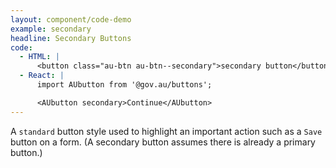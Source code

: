 ```yaml
---
layout: component/code-demo
example: secondary
headline: Secondary Buttons
code:
  - HTML: |
      <button class="au-btn au-btn--secondary">secondary button</button>
  - React: |
      import AUbutton from '@gov.au/buttons';

      <AUbutton secondary>Continue</AUbutton>
---
```


A `standard` button style used to highlight an important action such as a `Save` button on a form. (A secondary button assumes there is already a primary
button.)
